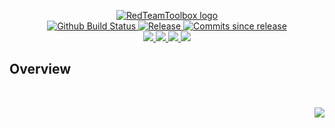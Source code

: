 <!-- markdownlint-disable -->
<p align="center">
    <a href="https://github.com/RedTeamToolbox/">
        <img src="https://cdn.wolfsoftware.com/assets/images/github/organisations/redteamtoolbox/black-and-white-circle-256.png" alt="RedTeamToolbox logo" />
    </a>
    <br />
    <a href="https://github.com/RedTeamToolbox/harvester-selenium-threaded/actions/workflows/cicd-pipeline.yml">
        <img src="https://img.shields.io/github/actions/workflow/status/RedTeamToolbox/harvester-selenium-threaded/cicd-pipeline.yml?branch=master&label=cicd%20pipeline&style=for-the-badge" alt="Github Build Status" />
    </a>
    <a href="https://github.com/RedTeamToolbox/harvester-selenium-threaded/releases/latest">
        <img src="https://img.shields.io/github/v/release/RedTeamToolbox/harvester-selenium-threaded?color=blue&label=Latest%20Release&style=for-the-badge" alt="Release">
    </a>
    <a href="https://github.com/RedTeamToolbox/harvester-selenium-threaded/releases/latest">
        <img src="https://img.shields.io/github/commits-since/RedTeamToolbox/harvester-selenium-threaded/latest.svg?color=blue&style=for-the-badge" alt="Commits since release">
    </a>
    <br />
    <a href="https://github.com/RedTeamToolbox/harvester-selenium-threaded/blob/master/.github/CODE_OF_CONDUCT.md">
        <img src="https://img.shields.io/badge/Code%20of%20Conduct-blue?style=for-the-badge" />
    </a>
    <a href="https://github.com/RedTeamToolbox/harvester-selenium-threaded/blob/master/.github/CONTRIBUTING.md">
        <img src="https://img.shields.io/badge/Contributing-blue?style=for-the-badge" />
    </a>
    <a href="https://github.com/RedTeamToolbox/harvester-selenium-threaded/blob/master/.github/SECURITY.md">
        <img src="https://img.shields.io/badge/Report%20Security%20Concern-blue?style=for-the-badge" />
    </a>
    <a href="https://github.com/RedTeamToolbox/harvester-selenium-threaded/issues">
        <img src="https://img.shields.io/badge/Get%20Support-blue?style=for-the-badge" />
    </a>
</p>

## Overview

<br />
<p align="right"><a href="https://wolfsoftware.com/"><img src="https://img.shields.io/badge/Created%20by%20Wolf%20on%20behalf%20of%20Wolf%20Software-blue?style=for-the-badge" /></a></p>
